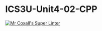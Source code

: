 # ICS3U-Unit4-02-CPP

[![Mr Coxall's Super Linter](https://github.com/Evgeny-Vovk/ICS3U-Unit4-02-CPP/workflows/Mr%20Coxall's%20Super%20Linter/badge.svg)](https://github.com/Evgeny-Vovk/ICS3U-Unit4-02-CPP/actions)
